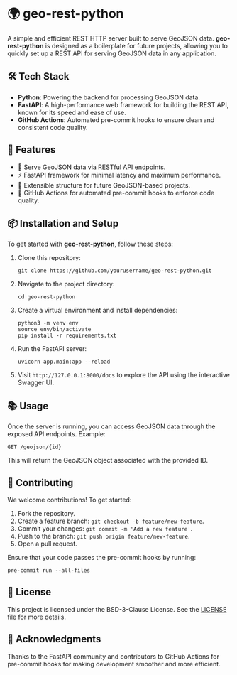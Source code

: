# 🌍 geo-rest-python

A simple and efficient REST HTTP server built to serve GeoJSON data. **geo-rest-python** is designed as a boilerplate for future projects, allowing you to quickly set up a REST API for serving GeoJSON data in any application.

## 🛠️ Tech Stack

- **Python**: Powering the backend for processing GeoJSON data.
- **FastAPI**: A high-performance web framework for building the REST API, known for its speed and ease of use.
- **GitHub Actions**: Automated pre-commit hooks to ensure clean and consistent code quality.

## 🚀 Features

- 📄 Serve GeoJSON data via RESTful API endpoints.
- ⚡ FastAPI framework for minimal latency and maximum performance.
- 🧰 Extensible structure for future GeoJSON-based projects.
- 🔄 GitHub Actions for automated pre-commit hooks to enforce code quality.

## 📦 Installation and Setup

To get started with **geo-rest-python**, follow these steps:

1. Clone this repository:

   `git clone https://github.com/yourusername/geo-rest-python.git`

2. Navigate to the project directory:

   `cd geo-rest-python`

3. Create a virtual environment and install dependencies:

   ```
   python3 -m venv env
   source env/bin/activate
   pip install -r requirements.txt
   ```

4. Run the FastAPI server:

   `uvicorn app.main:app --reload`

5. Visit `http://127.0.0.1:8000/docs` to explore the API using the interactive Swagger UI.

## 📚 Usage

Once the server is running, you can access GeoJSON data through the exposed API endpoints. Example:

`GET /geojson/{id}`

This will return the GeoJSON object associated with the provided ID.

## 🤝 Contributing

We welcome contributions! To get started:

1. Fork the repository.
2. Create a feature branch: `git checkout -b feature/new-feature`.
3. Commit your changes: `git commit -m 'Add a new feature'`.
4. Push to the branch: `git push origin feature/new-feature`.
5. Open a pull request.

Ensure that your code passes the pre-commit hooks by running:

`pre-commit run --all-files`

## 📜 License

This project is licensed under the BSD-3-Clause License. See the [LICENSE](LICENSE) file for more details.

## 🙏 Acknowledgments

Thanks to the FastAPI community and contributors to GitHub Actions for pre-commit hooks for making development smoother and more efficient.
